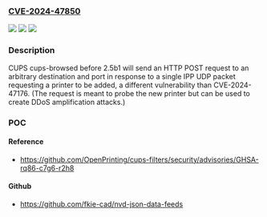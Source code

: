 ### [CVE-2024-47850](https://cve.mitre.org/cgi-bin/cvename.cgi?name=CVE-2024-47850)
![](https://img.shields.io/static/v1?label=Product&message=n%2Fa&color=blue)
![](https://img.shields.io/static/v1?label=Version&message=n%2Fa&color=blue)
![](https://img.shields.io/static/v1?label=Vulnerability&message=n%2Fa&color=brighgreen)

### Description

CUPS cups-browsed before 2.5b1 will send an HTTP POST request to an arbitrary destination and port in response to a single IPP UDP packet requesting a printer to be added, a different vulnerability than CVE-2024-47176. (The request is meant to probe the new printer but can be used to create DDoS amplification attacks.)

### POC

#### Reference
- https://github.com/OpenPrinting/cups-filters/security/advisories/GHSA-rq86-c7g6-r2h8

#### Github
- https://github.com/fkie-cad/nvd-json-data-feeds


